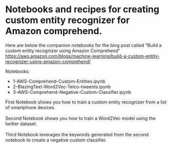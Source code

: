 # Notebooks and recipes for creating custom entity recognizer for Amazon comprehend.

Here are below the companion notebooks for the blog post called "Build a custom entity recognizer using Amazon Comprehend"
https://aws.amazon.com/blogs/machine-learning/build-a-custom-entity-recognizer-using-amazon-comprehend/

Notebooks:
- 1-AWS-Comprehend-Custom-Entities.ipynb
- 2-BlazingText-Word2Vec-Telco-tweents.ipynb
- 3-AWS-Comprehend-Negative-Custom-Classifier.ipynb

First Notebook shows you how to train a custom entity recognizer from a list of smartphone devices.
<br /><br />
Second Notebook shows you how to train a Word2Vec model using the twitter dataset.
<br /><br />
Third Notebook leverages the keywords generated from the second notebook to create a negative custom classifier.
